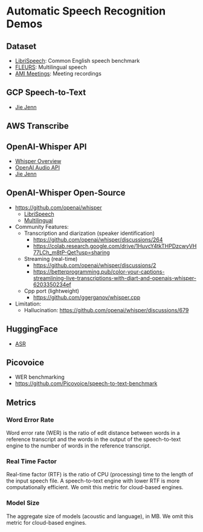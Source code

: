# Automatic Speech Recognition Demos

## Dataset
- [LibriSpeech](http://www.openslr.org/12/): Common English speech benchmark
- [FLEURS](https://huggingface.co/datasets/google/fleurs): Multilingual speech
- [AMI Meetings](https://huggingface.co/datasets/edinburghcstr/ami): Meeting recordings

## GCP Speech-to-Text
- [Jie Jenn](https://www.youtube.com/watch?v=izdDHVLc_Z0)

## AWS Transcribe


## OpenAI-Whisper API
- [Whisper Overview](https://platform.openai.com/docs/guides/speech-to-text)
- [OpenAI Audio API](https://platform.openai.com/docs/api-reference/audio/create)
- [Jie Jenn](https://www.youtube.com/watch?v=BkcSJol59Rg)

## OpenAI-Whisper Open-Source
- https://github.com/openai/whisper
  - [LibriSpeech](https://colab.research.google.com/github/openai/whisper/blob/master/notebooks/LibriSpeech.ipynb)
  - [Multilingual](https://colab.research.google.com/github/openai/whisper/blob/master/notebooks/Multilingual_ASR.ipynb)
- Community Features:
  - Transcription and diarization (speaker identification)
    - https://github.com/openai/whisper/discussions/264
    - https://colab.research.google.com/drive/1HuvcY4tkTHPDzcwyVH77LCh_m8tP-Qet?usp=sharing
  - Streaming (real-time)
    - https://github.com/openai/whisper/discussions/2
    - https://betterprogramming.pub/color-your-captions-streamlining-live-transcriptions-with-diart-and-openais-whisper-6203350234ef
  - Cpp port (lightweight)
    - https://github.com/ggerganov/whisper.cpp
- Limitation:
  - Hallucination: https://github.com/openai/whisper/discussions/679

## HuggingFace
- [ASR](https://huggingface.co/transformers/model_doc/wav2vec2.html)

## Picovoice
- WER benchmarking
- https://github.com/Picovoice/speech-to-text-benchmark

## Metrics

### Word Error Rate

Word error rate (WER) is the ratio of edit distance between words in a reference transcript and the words in the output
of the speech-to-text engine to the number of words in the reference transcript.

### Real Time Factor

Real-time factor (RTF) is the ratio of CPU (processing) time to the length of the input speech file. A speech-to-text
engine with lower RTF is more computationally efficient. We omit this metric for cloud-based engines.

### Model Size

The aggregate size of models (acoustic and language), in MB. We omit this metric for cloud-based engines.
